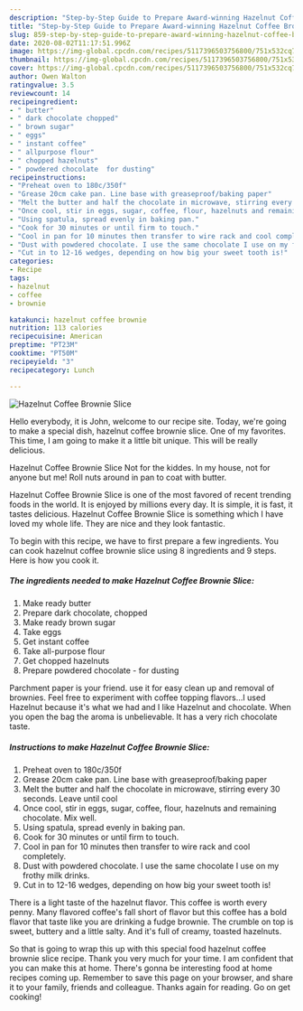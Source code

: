 ```yaml
---
description: "Step-by-Step Guide to Prepare Award-winning Hazelnut Coffee Brownie Slice"
title: "Step-by-Step Guide to Prepare Award-winning Hazelnut Coffee Brownie Slice"
slug: 859-step-by-step-guide-to-prepare-award-winning-hazelnut-coffee-brownie-slice
date: 2020-08-02T11:17:51.996Z
image: https://img-global.cpcdn.com/recipes/5117396503756800/751x532cq70/hazelnut-coffee-brownie-slice-recipe-main-photo.jpg
thumbnail: https://img-global.cpcdn.com/recipes/5117396503756800/751x532cq70/hazelnut-coffee-brownie-slice-recipe-main-photo.jpg
cover: https://img-global.cpcdn.com/recipes/5117396503756800/751x532cq70/hazelnut-coffee-brownie-slice-recipe-main-photo.jpg
author: Owen Walton
ratingvalue: 3.5
reviewcount: 14
recipeingredient:
- " butter"
- " dark chocolate chopped"
- " brown sugar"
- " eggs"
- " instant coffee"
- " allpurpose flour"
- " chopped hazelnuts"
- " powdered chocolate  for dusting"
recipeinstructions:
- "Preheat oven to 180c/350f"
- "Grease 20cm cake pan. Line base with greaseproof/baking paper"
- "Melt the butter and half the chocolate in microwave, stirring every 30 seconds. Leave until cool"
- "Once cool, stir in eggs, sugar, coffee, flour, hazelnuts and remaining chocolate. Mix well."
- "Using spatula, spread evenly in baking pan."
- "Cook for 30 minutes or until firm to touch."
- "Cool in pan for 10 minutes then transfer to wire rack and cool completely."
- "Dust with powdered chocolate. I use the same chocolate I use on my frothy milk drinks."
- "Cut in to 12-16 wedges, depending on how big your sweet tooth is!"
categories:
- Recipe
tags:
- hazelnut
- coffee
- brownie

katakunci: hazelnut coffee brownie 
nutrition: 113 calories
recipecuisine: American
preptime: "PT23M"
cooktime: "PT50M"
recipeyield: "3"
recipecategory: Lunch

---
```



![Hazelnut Coffee Brownie Slice](https://img-global.cpcdn.com/recipes/5117396503756800/751x532cq70/hazelnut-coffee-brownie-slice-recipe-main-photo.jpg)

Hello everybody, it is John, welcome to our recipe site. Today, we're going to make a special dish, hazelnut coffee brownie slice. One of my favorites. This time, I am going to make it a little bit unique. This will be really delicious.

Hazelnut Coffee Brownie Slice Not for the kiddes. In my house, not for anyone but me! Roll nuts around in pan to coat with butter.

Hazelnut Coffee Brownie Slice is one of the most favored of recent trending foods in the world. It is enjoyed by millions every day. It is simple, it is fast, it tastes delicious. Hazelnut Coffee Brownie Slice is something which I have loved my whole life. They are nice and they look fantastic.


To begin with this recipe, we have to first prepare a few ingredients. You can cook hazelnut coffee brownie slice using 8 ingredients and 9 steps. Here is how you cook it.

<!--inarticleads1-->

##### The ingredients needed to make Hazelnut Coffee Brownie Slice:

1. Make ready  butter
1. Prepare  dark chocolate, chopped
1. Make ready  brown sugar
1. Take  eggs
1. Get  instant coffee
1. Take  all-purpose flour
1. Get  chopped hazelnuts
1. Prepare  powdered chocolate - for dusting


Parchment paper is your friend. use it for easy clean up and removal of brownies. Feel free to experiment with coffee topping flavors…I used Hazelnut because it&#39;s what we had and I like Hazelnut and chocolate. When you open the bag the aroma is unbelievable. It has a very rich chocolate taste. 

<!--inarticleads2-->

##### Instructions to make Hazelnut Coffee Brownie Slice:

1. Preheat oven to 180c/350f
1. Grease 20cm cake pan. Line base with greaseproof/baking paper
1. Melt the butter and half the chocolate in microwave, stirring every 30 seconds. Leave until cool
1. Once cool, stir in eggs, sugar, coffee, flour, hazelnuts and remaining chocolate. Mix well.
1. Using spatula, spread evenly in baking pan.
1. Cook for 30 minutes or until firm to touch.
1. Cool in pan for 10 minutes then transfer to wire rack and cool completely.
1. Dust with powdered chocolate. I use the same chocolate I use on my frothy milk drinks.
1. Cut in to 12-16 wedges, depending on how big your sweet tooth is!


There is a light taste of the hazelnut flavor. This coffee is worth every penny. Many flavored coffee&#39;s fall short of flavor but this coffee has a bold flavor that taste like you are drinking a fudge brownie. The crumble on top is sweet, buttery and a little salty. And it&#39;s full of creamy, toasted hazelnuts. 

So that is going to wrap this up with this special food hazelnut coffee brownie slice recipe. Thank you very much for your time. I am confident that you can make this at home. There's gonna be interesting food at home recipes coming up. Remember to save this page on your browser, and share it to your family, friends and colleague. Thanks again for reading. Go on get cooking!
